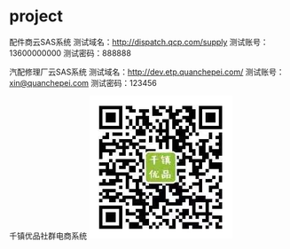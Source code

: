 # project

配件商云SAS系统
测试域名：http://dispatch.qcp.com/supply
测试账号：13600000000
测试密码：888888


汽配修理厂云SAS系统
测试域名：http://dev.etp.quanchepei.com/
测试账号：xin@quanchepei.com
测试密码：123456


千镇优品社群电商系统
![Image text](https://github.com/patrick-Xu/project/raw/master/code.jpg)

